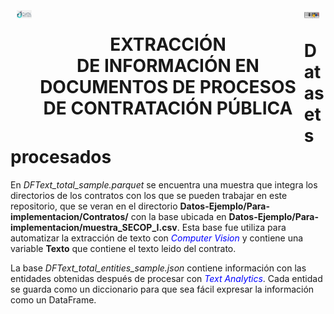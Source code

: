 <div style="  padding: 10px;text-align: center;" class='row'>
<div style="float:left;width: 5%;" class='column'><a href="https://datos.gov.co/"><img alt="Logo DataSandbox"  src="https://github.com/DataSandbox/Plantilla-Publicacion-Resultados/raw/main/App/logdat.JPG" style="width: 100px;"></a></div>
    <div style="float:left;width: 90%;" class='column'>
        <h1>EXTRACCIÓN DE INFORMACIÓN EN DOCUMENTOS DE PROCESOS DE CONTRATACIÓN PÚBLICA
        </h1> 
    </div>
 <div style="float:left;width: 5%;" class='column'><a href="https://www.colombiacompra.gov.co/" target="_blank"><img class="float-right" src="https://raw.githubusercontent.com/ANCP-CCE-Analitica/datasandbox-extraccion/main/logo_ancp_cce_web.png" style="width: 200px;"></a></div>
    </div>

# Datasets procesados

En *DFText_total_sample.parquet* se encuentra una muestra que integra los directorios de los contratos con los que se pueden trabajar en este repositorio, que se veran en el directorio **Datos-Ejemplo/Para-implementacion/Contratos/** con la base ubicada en **Datos-Ejemplo/Para-implementacion/muestra_SECOP_I.csv**. Esta base fue utiliza para automatizar la extracción de texto con <span style="color:blue">*Computer Vision*</span> y contiene una variable **Texto** que contiene el texto leido del contrato. 

La base *DFText_total_entities_sample.json* contiene información con las entidades obtenidas después de procesar con <span style="color:blue">*Text Analytics*</span>. Cada entidad se guarda como un diccionario para que sea fácil expresar la información como un DataFrame. 

